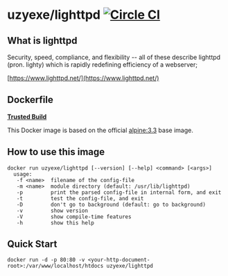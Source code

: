 # uzyexe/lighttpd [![Circle CI](https://circleci.com/gh/uzyexe/dockerfile-lighttpd.svg?style=svg)](https://circleci.com/gh/uzyexe/dockerfile-lighttpd)

## What is lighttpd

Security, speed, compliance, and flexibility -- all of these describe lighttpd (pron. lighty) which is rapidly redefining efficiency of a webserver;

[https://www.lighttpd.net/](https://www.lighttpd.net/)

## Dockerfile

[**Trusted Build**](https://hub.docker.com/r/uzyexe/lighttpd/)

This Docker image is based on the official [alpine:3.3](https://hub.docker.com/_/alpine/) base image.

## How to use this image

```
docker run uzyexe/lighttpd [--version] [--help] <command> [<args>]
  usage:
   -f <name>  filename of the config-file
   -m <name>  module directory (default: /usr/lib/lighttpd)
   -p         print the parsed config-file in internal form, and exit
   -t         test the config-file, and exit
   -D         don't go to background (default: go to background)
   -v         show version
   -V         show compile-time features
   -h         show this help
```

## Quick Start

```
docker run -d -p 80:80 -v <your-http-document-root>:/var/www/localhost/htdocs uzyexe/lighttpd
```
